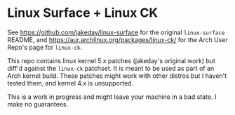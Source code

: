 # Linux Surface + Linux CK

See https://github.com/jakeday/linux-surface for the original `linux-surface` README, and https://aur.archlinux.org/packages/linux-ck/ for the Arch User Repo's page for `linux-ck`.

This repo contains linux kernel 5.x patches (jakeday's original work) but diff'd against the `linux-ck` patchset. It is meant to be used as part of an Arch kernel build. These patches might work with other distros but I haven't tested them, and kernel 4.x is unsupported.

This is a work in progress and might leave your machine in a bad state. I make no guarantees.
